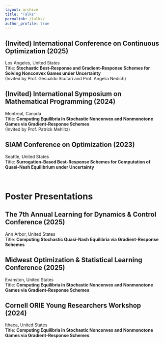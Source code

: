 ```yaml
---
layout: archive
title: "Talks"
permalink: /talks/
author_profile: true
---
```


## (Invited) International Conference on Continuous Optimization (2025)
Los Angeles, United States  
Title: **Stochastic Best-Response and Gradient-Response Schemes for Solving Nonconvex Games under Uncertainty**  
(Invited by Prof. Gesualdo Scutari and Prof. Angelia Nedich)

## (Invited) International Symposium on Mathematical Programming (2024)
Montreal, Canada  
Title: **Computing Equilibria in Stochastic Nonconvex and Nonmonotone Games via Gradient-Response Schemes**  
(Invited by Prof. Patrick Mehlitz)

## SIAM Conference on Optimization (2023)
Seattle, United States  
Title: **Surrogation-Based Best-Response Schemes for Computation of Quasi-Nash Equilibrium under Uncertainty**

<br>

Poster Presentations
======

## The 7th Annual Learning for Dynamics & Control Conference (2025)
Ann Arbor, United States  
Title: **Computing Stochastic Quasi-Nash Equilibria via Gradient-Response Schemes**

## Midwest Optimization & Statistical Learning Conference (2025)
Evanston, United States  
Title: **Computing Equilibria in Stochastic Nonconvex and Nonmonotone Games via Gradient-Response Schemes**

## Cornell ORIE Young Researchers Workshop (2024)
Ithaca, United States  
Title: **Computing Equilibria in Stochastic Nonconvex and Nonmonotone Games via Gradient-Response Schemes**
